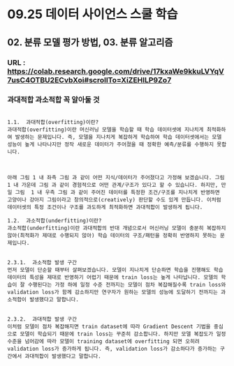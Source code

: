 # 09.25 데이터 사이언스 스쿨 학습

## 02. 분류 모델 평가 방법, 03. 분류 알고리즘

### URL : https://colab.research.google.com/drive/17kxaWe9kkuLVYqV7usC4OTBU2ECvbXoi#scrollTo=XiZEHlLP9Zo7


### 과대적합 과소적합 꼭 알아둘 것

```shell

1.1.  과대적합(overfitting)이란?
과대적합(overfitting)이란 머신러닝 모델을 학습할 때 학습 데이터셋에 지나치게 최적화하여 발생하는 문제입니다. 즉, 모델을 지나치게 복잡하게 학습하여 학습 데이터셋에서는 모델 성능이 높게 나타나지만 정작 새로운 데이터가 주어졌을 때 정확한 예측/분류를 수행하지 못합니다.

 

아래 그림 1 내 좌측 그림 과 같이 어떤 지식/데이터가 주어졌다고 가정해 보겠습니다. 그림  1 내 가운데 그림 과 같이 경험적으로 어떤 관계/구조가 있다고 할 수 있습니다. 하지만, 만일 그림  1 내 우측 그림 과 같이 주어진 데이터를 특정한 조건/구조를 지나치게 반영하면 고양이나 강아지 그림이라고 창의적으로(creatively) 판단할 수도 있게 만듭니다. 이처럼 데이터셋의 특정 조건이나 구조를 과도하게 최적화하면 과대적합이 발생하게 됩니다.

1.2.  과소적합(underfitting)이란?
과소적합(underfitting)이란 과대적합의 반대 개념으로서 머신러닝 모델이 충분히 복잡하지 않아(최적화가 제대로 수행되지 않아) 학습 데이터의 구조/패턴을 정확히 반영하지 못하는 문제입니다.


2.3.1.  과소적합 발생 구간
먼저 모델이 단순할 때부터 살펴보겠습니다. 모델이 지나치게 단순하면 학습을 진행해도 학습 데이터의 특성을 제대로 반영하기 어렵기 때문에 train loss는 높게 나타납니다. 모델의 학습이 잘 수행된다는 가정 하에 일정 수준 전까지는 모델이 점차 복잡해질수록 train loss와 validation loss가 함께 감소하지만 연구자가 원하는 모델의 성능에 도달하기 전까지는 과소적합이 발생했다고 말합니다.


2.3.2.  과대적합 발생 구간
이처럼 모델이 점차 복잡해지면 train dataset에 따라 Gradient Descent 기법을 중심으로 모델이 학습되기 때문에 train loss는 꾸준히 감소합니다. 하지만 모델 복잡도가 일정 수준을 넘어감에 따라 모델이 training dataset에 overfitting 되면 오히려 validation loss가 증가하게 됩니다. 즉, validation loss가 감소하다가 증가하는 구간에서 과대적합이 발생했다고 말합니다.





```